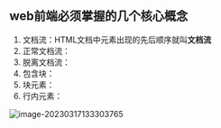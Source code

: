 ## web前端必须掌握的几个核心概念

1. 文档流：HTML文档中元素出现的先后顺序就叫**文档流**
2. 正常文档流：
3. 脱离文档流：
4. 包含块：
5. 块元素：
6. 行内元素：

![image-20230317133303765](https://think-note-img.oss-cn-beijing.aliyuncs.com/img/image-20230317133303765.png)